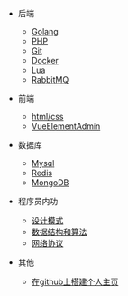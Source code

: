 * 后端
  * [Golang](note/Golang.md)
  * [PHP](note/PHP.md)
  * [Git](note/Git.md)
  * [Docker](note/Docker.md)
  * [Lua](note/Lua.md)
  * [RabbitMQ](note/RabbitMQ.md)

* 前端
  * [html/css](note/HtmlCss.md)
  <!-- * [NuxtJs](note/NuxtJs.md) -->
  * [VueElementAdmin](note/VueElementAdmin.md)
  <!-- * [ElementUI](note/#) -->

* 数据库
  * [Mysql](note/Mysql.md)
  * [Redis](note/Redis.md)
  * [MongoDB](note/MongoDB.md)
  <!-- * ClickHouse -->

* 程序员内功
  * [设计模式](DesignPatterns.md)
  * [数据结构和算法](DataStructureAndAlgorithms.md)
  * [网络协议](NetworkingProtocol.md)

* 其他
  * [在github上搭建个人主页](note/githubio.md)